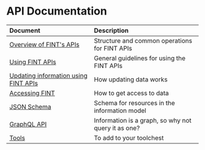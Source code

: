 # API Documentation

| Document                                                          |Description|
|:------------------------------------------------------------------|:----|
| [Overview of FINT's APIs](technical/api/overview.md)              |Structure and common operations for FINT APIs|
| [Using FINT APIs](technical/api/guidelines.md)                    |General guidelines for using the FINT APIs|
| [Updating information using FINT APIs](technical/api/updating.md) |How updating data works|
| [Accessing FINT](technical/api/accessing.md)                      |How to get access to data|
| [JSON Schema](technical/api/schema.md)                            |Schema for resources in the information model|
| [GraphQL API](technical/api/graphql.md)                           |Information is a graph, so why not query it as one?|
| [Tools](technical/api/tools.md)                                   |To add to your toolchest|
